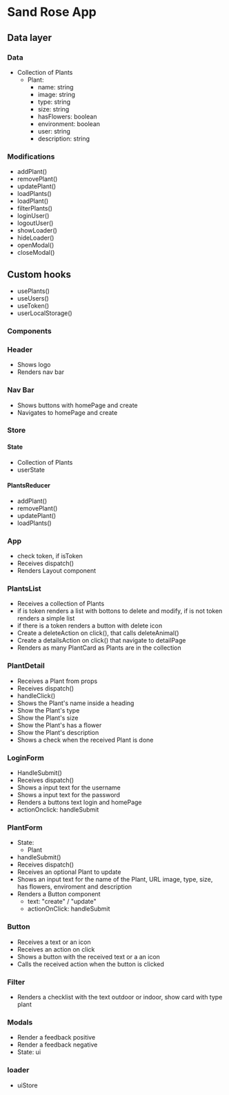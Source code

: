 # Sand Rose App

## Data layer

### Data

- Collection of Plants
  - Plant:
    - name: string
    - image: string
    - type: string
    - size: string
    - hasFlowers: boolean
    - environment: boolean
    - user: string
    - description: string

### Modifications

- addPlant()
- removePlant()
- updatePlant()
- loadPlants()
- loadPlant()
- filterPlants()
- loginUser()
- logoutUser()
- showLoader()
- hideLoader()
- openModal()
- closeModal()

## Custom hooks

- usePlants()
- useUsers()
- useToken()
- userLocalStorage()

### Components

### Header

- Shows logo
- Renders nav bar

### Nav Bar

- Shows buttons with homePage and create
- Navigates to homePage and create

### Store

#### State

- Collection of Plants
- userState

#### PlantsReducer

- addPlant()
- removePlant()
- updatePlant()
- loadPlants()

### App

- check token, if isToken
- Receives dispatch()
- Renders Layout component

### PlantsList

- Receives a collection of Plants
- if is token renders a list with bottons to delete and modify, if is not token renders a simple list
- if there is a token renders a button with delete icon
- Create a deleteAction on click(), that calls deleteAnimal()
- Create a detailsAction on click() that navigate to detailPage
- Renders as many PlantCard as Plants are in the collection

### PlantDetail

- Receives a Plant from props
- Receives dispatch()
- handleClick()
- Shows the Plant's name inside a heading
- Show the Plant's type
- Show the Plant's size
- Show the Plant's has a flower
- Show the Plant's description
- Shows a check when the received Plant is done

### LoginForm

- HandleSubmit()
- Receives dispatch()
- Shows a input text for the username
- Shows a input text for the password
- Renders a buttons text login and homePage
- actionOnclick: handleSubmit

### PlantForm

- State:
  - Plant
- handleSubmit()
- Receives dispatch()
- Receives an optional Plant to update
- Shows an input text for the name of the Plant, URL image, type, size, has flowers, enviroment and description
- Renders a Button component
  - text: "create" / "update"
  - actionOnClick: handleSubmit

### Button

- Receives a text or an icon
- Receives an action on click
- Shows a button with the received text or a an icon
- Calls the received action when the button is clicked

### Filter

- Renders a checklist with the text outdoor or indoor, show card with type plant

### Modals

- Render a feedback positive
- Render a feedback negative
- State: ui

### loader

- uiStore

